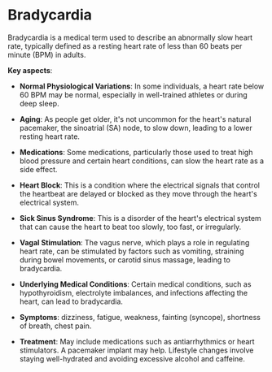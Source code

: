# Bradycardia

Bradycardia is a medical term used to describe an abnormally slow heart rate, typically defined as a resting heart rate of less than 60 beats per minute (BPM) in adults.

**Key aspects**:

* **Normal Physiological Variations**: In some individuals, a heart rate below 60 BPM may be normal, especially in well-trained athletes or during deep sleep.

* **Aging**: As people get older, it's not uncommon for the heart's natural pacemaker, the sinoatrial (SA) node, to slow down, leading to a lower resting heart rate.

* **Medications**: Some medications, particularly those used to treat high blood pressure and certain heart conditions, can slow the heart rate as a side effect.

* **Heart Block**: This is a condition where the electrical signals that control the heartbeat are delayed or blocked as they move through the heart's electrical system. 

* **Sick Sinus Syndrome**: This is a disorder of the heart's electrical system that can cause the heart to beat too slowly, too fast, or irregularly.

* **Vagal Stimulation**: The vagus nerve, which plays a role in regulating heart rate, can be stimulated by factors such as vomiting, straining during bowel movements, or carotid sinus massage, leading to bradycardia.

* **Underlying Medical Conditions**: Certain medical conditions, such as hypothyroidism, electrolyte imbalances, and infections affecting the heart, can lead to bradycardia.

* **Symptoms**: dizziness, fatigue, weakness, fainting (syncope), shortness of breath, chest pain.

* **Treatment**: May include medications such as antiarrhythmics or heart stimulators. A pacemaker implant may help. Lifestyle changes involve staying well-hydrated and avoiding excessive alcohol and caffeine.
